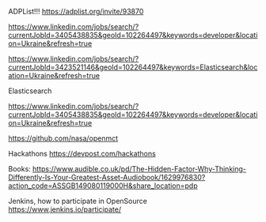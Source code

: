 ADPList!!!
https://adplist.org/invite/93870


https://www.linkedin.com/jobs/search/?currentJobId=3405438835&geoId=102264497&keywords=developer&location=Ukraine&refresh=true

https://www.linkedin.com/jobs/search/?currentJobId=3423521146&geoId=102264497&keywords=Elasticsearch&location=Ukraine&refresh=true

Elasticsearch

https://www.linkedin.com/jobs/search/?currentJobId=3405438835&geoId=102264497&keywords=developer&location=Ukraine&refresh=true

https://github.com/nasa/openmct

Hackathons
https://devpost.com/hackathons

Books:
https://www.audible.co.uk/pd/The-Hidden-Factor-Why-Thinking-Differently-Is-Your-Greatest-Asset-Audiobook/1629976830?action_code=ASSGB149080119000H&share_location=pdp

Jenkins, how to participate in OpenSource
https://www.jenkins.io/participate/
